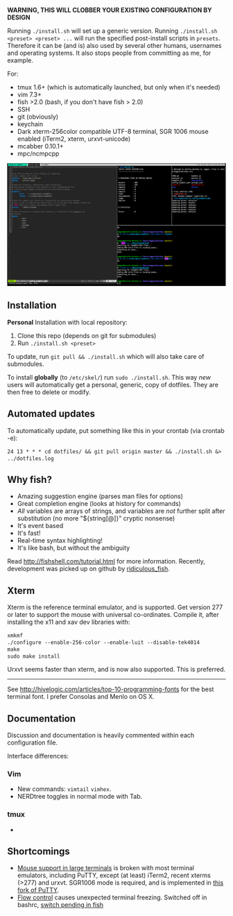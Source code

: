 **WARNING, THIS WILL CLOBBER YOUR EXISTING CONFIGURATION BY DESIGN**

Running `./install.sh` will set up a generic version. Running `./install.sh <preset> <preset> ...`
will run the specified post-install scripts in `presets`. Therefore it can be (and is) also used
by several other humans, usernames and operating systems. It also stops people
from committing as me, for example.

For:

  * tmux 1.6+ (which is automatically launched, but only when it's needed)
  * vim 7.3+
  * fish >2.0 (bash, if you don't have fish > 2.0)
  * SSH
  * git (obviously)
  * keychain
  * Dark xterm-256color compatible UTF-8 terminal, SGR 1006 mouse enabled (iTerm2, xterm, urxvt-unicode)
  * mcabber 0.10.1+
  * mpc/ncmpcpp


![Screenshot](screenshot.png "Why do all terminal screenshots show top or htop running?")


Installation
------------

**Personal** Installation with local repository:

  1. Clone this repo (depends on git for submodules)
  2. Run `./install.sh <preset>`

To update, run `git pull && ./install.sh` which will also take care of submodules.

To install **globally** (to `/etc/skel/`) run `sudo ./install.sh`.  This way
*new* users will automatically get a personal, generic, copy of dotfiles. They
are then free to delete or modify.

Automated updates
-----------------

To automatically  update, put something like this in your crontab (via crontab -e):

	24 13 * * * cd dotfiles/ && git pull origin master && ./install.sh &> ../dotfiles.log

Why fish?
---------

  * Amazing suggestion engine (parses man files for options)
  * Great completion engine (looks at history for commands)
  * _All_ variables are arrays of strings, and variables are _not_ further split after substitution (no more "${string[@]}" cryptic nonsense)
  * It's event based
  * It's fast!
  * Real-time syntax highlighting!
  * It's like bash, but without the ambiguity


Read http://fishshell.com/tutorial.html for more information. Recently,
development was picked up on github by [ridiculous\_fish][1].


[1]: https://github.com/fish-shell/fish-shell/

Xterm
-----

Xterm is the reference terminal emulator, and is supported. Get version 277 or
later to support the mouse with universal co-ordinates. Compile it, after
installing the x11 and xav dev libraries with:

	xmkmf
	./configure --enable-256-color --enable-luit --disable-tek4014
	make
	sudo make install


Urxvt seems faster than xterm, and is now also supported. This is preferred.

----
See http://hivelogic.com/articles/top-10-programming-fonts for the best
terminal font. I prefer Consolas and Menlo on OS X.


Documentation
-------------

Discussion and documentation is heavily commented within each configuration file.

Interface differences:

### Vim
  * New commands: `vimtail` `vimhex`.
  * NERDtree toggles in normal mode with Tab.

### tmux
  * 


Shortcomings
------------

  * [Mouse support in large terminals][4] is broken with most terminal emulators, including PuTTY, except (at least) iTerm2, recent xterms (>277) and urxvt. SGR1006 mode is required, and is implemented in [this fork of PuTTY][5].
  * [Flow control][2] causes unexpected terminal freezing. Switched off in bashrc, [switch pending in fish][3]



[2]: http://unix.stackexchange.com/questions/12107/how-to-unfreeze-after-accidentally-pressing-ctrl-s-in-a-terminal
[3]: https://github.com/fish-shell/fish-shell/issues/814
[4]: http://superuser.com/questions/413351/weird-insertion-from-vim-on-mouse-click
[5]: https://github.com/unphased/putty-X
